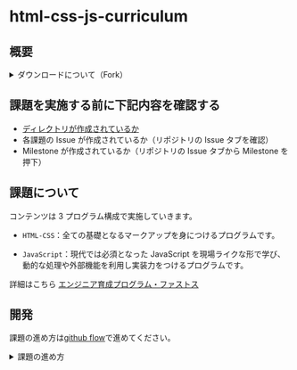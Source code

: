 # html-css-js-curriculum

## 概要

<details>
  <summary>ダウンロードについて（Fork）</summary>

1. 「Fork」 を押す
   ![](https://github.com/ALCHEMY-curriculum/public-alchemy-curriculum/assets/55649762/902cb346-45b8-4d24-b21b-c57e7709a8ba)
2. 「Create Fork」を押す

3. Fork した自分のリポジトリを clone する

</details>

## 課題を実施する前に下記内容を確認する

- [ディレクトリが作成されているか](https://www.notion.so/alchemy-inc/d39c7c0e8dce4ddfa049a1ea99e1e29f)
- 各課題の Issue が作成されているか（リポジトリの Issue タブを確認）
- Milestone が作成されているか（リポジトリの Issue タブから Milestone を押下）

## 課題について

コンテンツは 3 プログラム構成で実施していきます。

- `HTML-CSS`：全ての基礎となるマークアップを身につけるプログラムです。

- `JavaScript`：現代では必須となった JavaScript を現場ライクな形で学び、動的な処理や外部機能を利用し実装力をつけるプログラムです。

詳細はこちら [エンジニア育成プログラム・ファストス](https://www.notion.so/1f5483e3a0f249629a2f5ece97e2e4d1)

## 開発

課題の進め方は[github flow](https://atmarkit.itmedia.co.jp/ait/articles/1708/01/news015.html)で進めてください。

<details>
  <summary>課題の進め方</summary>

- master ブランチから新規ブランチを切る
- 新規ブランチで実装を進める
- git で適宜コミット
- github に push
- github 上で PR を作って、レビュー実施
  - PR の書き方は[こちら](https://hydrakecat.hatenablog.jp/entry/2018/06/30/%E3%83%AC%E3%83%93%E3%83%A5%E3%83%BC%E3%81%97%E3%81%A6%E3%82%82%E3%82%89%E3%81%84%E3%82%84%E3%81%99%E3%81%84PR%E3%81%AE%E6%9B%B8%E3%81%8D%E6%96%B9)を参考に
- **研修生**がマージ

以下、下記の総合課題を例にして説明します。
https://www.notion.so/alchemy-inc/586e3d4481e44b339ce2c2c83591f9d0

1. 指定されたブランチ名(`html-general`)を確認し、ローカル環境でそのブランチを作成し、今のブランチからそのブランチに移動します。

- `git branch`とターミナルで打ち込み`Enter`を押し、現在のブランチを確認します。
  
  ![](https://github.com/ALCHEMY-curriculum/public-alchemy-curriculum/assets/53852040/d1d1d10b-63e9-4443-a4de-2eaa19d312be)

- `git switch -c html-general`とターミナルで打ち込み`Enter`を押します。
- `git branch`とターミナルで打ち込み`Enter`を押し、`html-general`ブランチに移動しているか確認します。
  
![](https://github.com/ALCHEMY-curriculum/public-alchemy-curriculum/assets/53852040/8815d618-0ec9-4cea-a872-a11a176b7634)

2. 指定されたファイル(`general.html`)を修正します。

3. 修正したファイルをステージングに追加します。
   `git add html_learning/html/general.html` とターミナルに打ち込み`Enter`を押します。
   
4. ステージングされたファイルをコミットします。
   `git commit -v` とターミナルに打ち込み`Enter`を押します。
   ※`-v`オプションをつけることで自分が修正した差分の確認もすることができます。
   
  ![](https://github.com/ALCHEMY-curriculum/public-alchemy-curriculum/assets/53852040/a3d6132c-d924-421a-b1f9-40a9e0931648)

5. コミットメッセージを打ち込みます。
   コミットメッセージは以下のリンクを参考にしてください。
   ![](https://qiita.com/konatsu_p/items/dfe199ebe3a7d2010b3e)

今回の例では`feat:HTML総合課題の実装`としておきます。
保存したら × ボタンでコミットメーセージの Window を閉じます。

![](https://github.com/ALCHEMY-curriculum/public-alchemy-curriculum/assets/53852040/960fb873-9d9b-4362-a472-50bd28c1889b)

6. リモートリポジトリに変更をプッシュします。
   `git push origin html-general`とターミナルに打ち込み`Enter`を押します。
   
![](https://github.com/ALCHEMY-curriculum/public-alchemy-curriculum/assets/53852040/3d3133bb-24dc-4455-b863-b7d9f2e659fa)

7. リモートリポジトリで PR(プルリクエスト)を作成します。

- `Compare & pull request`ボタンを押します。
  
![](https://github.com/ALCHEMY-curriculum/public-alchemy-curriculum/assets/53852040/27ee83d6-bb79-4521-b975-04897d5f4845)

- ブランチが`html-general`ブランチから`main`に向いていることを確認します
  ※ `base repository`、`head repository`の表記の箇所は赤い部分が自分のユーザ名になっているか必ず確認してください。
  
![](https://github.com/ALCHEMY-curriculum/public-alchemy-curriculum/assets/53852040/80240494-316b-4ba9-961b-a193a53ad317)

- PR の内容を記述します。
  ※コミットメッセージは実務を想定して他者から見てもらうことを意識して書くと勉強になります。
  
  ![](https://github.com/ALCHEMY-curriculum/public-alchemy-curriculum/assets/53852040/4f0eeb23-9643-45e0-8842-3337adea86a3)

- `Create pull request` ボタンを押します。

![](https://github.com/ALCHEMY-curriculum/public-alchemy-curriculum/assets/53852040/5da817a6-ffd4-4d93-ad56-e457e5a1bcd8)

8. `Merge pull request`ボタンを押し、セルフマージします。

![](https://github.com/ALCHEMY-curriculum/public-alchemy-curriculum/assets/53852040/8fad7a5f-6910-479a-81b2-9f393b9f8b29)

</details>
